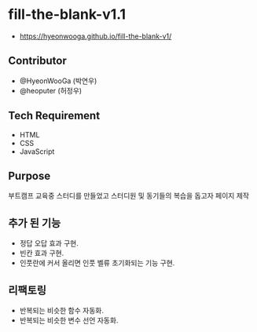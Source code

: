# fill-the-blank-v1.1

- https://hyeonwooga.github.io/fill-the-blank-v1/

## Contributor

- @HyeonWooGa (박연우)
- @heoputer (허정우)

## Tech Requirement

- HTML
- CSS
- JavaScript

## Purpose

부트캠프 교육중 스터디를 만들었고 스터디원 및 동기들의 복습을 돕고자 페이지 제작

## 추가 된 기능 

- 정답 오답 효과 구현.
- 빈칸 효과 구현.
- 인풋란에 커서 올리면 인풋 벨류 초기화되는 기능 구현.

## 리팩토링
- 반복되는 비슷한 함수 자동화.
- 반복되는 비슷한 변수 선언 자동화.
